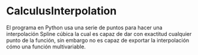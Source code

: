 # CalculusInterpolation
El programa en Python usa una serie de puntos para hacer una interpolación Spline cúbica la cual es capaz de dar con exactitud cualquier punto de la función, sin embargo no es capaz de exportar la interpolación cómo una función multivariable.
